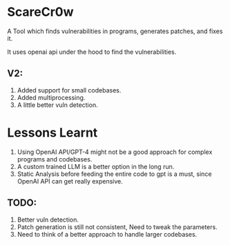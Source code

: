 # ScareCr0w

A Tool which finds vulnerabilities in programs, generates patches, and fixes it.

It uses openai api under the hood to find the vulnerabilities.


## V2:
1. Added support for small codebases.
2. Added multiprocessing.
3. A little better vuln detection.

# Lessons Learnt
1. Using OpenAI API/GPT-4 might not be a good approach for complex programs and codebases. 
2. A custom trained LLM is a better option in the long run.
3. Static Analysis before feeding the entire code to gpt is a must, since OpenAI API can get really expensive.

## TODO:
1. Better vuln detection.
2. Patch generation is still not consistent, Need to tweak the parameters.
3. Need to think of a better approach to handle larger codebases. 
